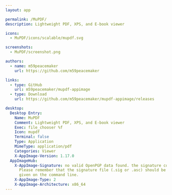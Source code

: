 ```yaml
---
layout: app

permalink: /MuPDF/
description: Lightweight PDF, XPS, and E-book viewer

icons:
  - MuPDF/icons/scalable/mupdf.svg

screenshots:
  - MuPDF/screenshot.png

authors:
  - name: m59peacemaker
    url: https://github.com/m59peacemaker

links:
  - type: GitHub
    url: m59peacemaker/mupdf-appimage
  - type: Download
    url: https://github.com/m59peacemaker/mupdf-appimage/releases

desktop:
  Desktop Entry:
    Name: MuPDF
    Comment: Lightweight PDF, XPS, and E-book viewer
    Exec: file_chooser %f
    Icon: mupdf
    Terminal: false
    Type: Application
    MimeType: application/pdf
    Categories: Viewer
    X-AppImage-Version: 1.17.0
  AppImageHub:
    X-AppImage-Signature: no valid OpenPGP data found. the signature could not be verified.
      Please remember that the signature file (.sig or .asc) should be the first file
      given on the command line.
    X-AppImage-Type: 2
    X-AppImage-Architecture: x86_64
---
```

